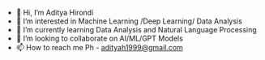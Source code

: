- 👋 Hi, I’m Aditya Hirondi  
- 👀 I’m interested in Machine Learning /Deep Learning/ Data Analysis
- 🌱 I’m currently learning Data Analysis and Natural Language Processing
- 💞️ I’m looking to collaborate on AI/ML/GPT Models
- 📫 How to reach me Ph - adityah1999@gmail.com

<!---
adityahirondi/adityahirondi is a ✨ special ✨ repository because its `README.md` (this file) appears on your GitHub profile.
You can click the Preview link to take a look at your changes.
--->
